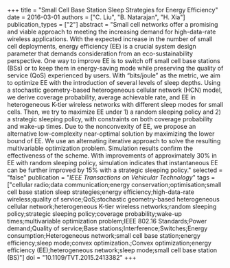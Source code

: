 +++
title = "Small Cell Base Station Sleep Strategies for Energy Efficiency"
date = 2016-03-01
authors = ["C. Liu", "B. Natarajan", "H. Xia"]
publication_types = ["2"]
abstract = "Small cell networks offer a promising and viable approach to meeting the increasing demand for high-data-rate wireless applications. With the expected increase in the number of small cell deployments, energy efficiency (EE) is a crucial system design parameter that demands consideration from an eco-sustainability perspective. One way to improve EE is to switch off small cell base stations (BSs) or to keep them in energy-saving mode while preserving the quality of service (QoS) experienced by users. With “bits/joule” as the metric, we aim to optimize EE with the introduction of several levels of sleep depths. Using a stochastic geometry-based heterogeneous cellular network (HCN) model, we derive coverage probability, average achievable rate, and EE in heterogeneous K-tier wireless networks with different sleep modes for small cells. Then, we try to maximize EE under 1) a random sleeping policy and 2) a strategic sleeping policy, with constraints on both coverage probability and wake-up times. Due to the nonconvexity of EE, we propose an alternative low-complexity near-optimal solution by maximizing the lower bound of EE. We use an alternating iterative approach to solve the resulting multivariable optimization problem. Simulation results confirm the effectiveness of the scheme. With improvements of approximately 30% in EE with random sleeping policy, simulation indicates that instantaneous EE can be further improved by 15% with a strategic sleeping policy."
selected = "false"
publication = "*IEEE Transactions on Vehicular Technology*"
tags = ["cellular radio;data communication;energy conservation;optimisation;small cell base station sleep strategies;energy efficiency;high-data-rate wireless;quality of service;QoS;stochastic geometry-based heterogeneous cellular network;heterogeneous K-tier wireless networks;random sleeping policy;strategic sleeping policy;coverage probability;wake-up times;multivariable optimization problem;IEEE 802.16 Standards;Power demand;Quality of service;Base stations;Interference;Switches;Energy consumption;Heterogeneous network;small cell base station;energy efficiency;sleep mode;convex optimization.;Convex optimization;energy efficiency (EE);heterogeneous network;sleep mode;small cell base station (BS)"]
doi = "10.1109/TVT.2015.2413382"
+++

